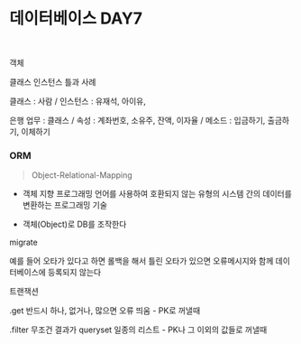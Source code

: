 # 데이터베이스 DAY7

<br>



객체

클래스 인스턴스 틀과 사례

클래스 : 사람 / 인스턴스 : 유재석, 아이유, 

은행 업무 : 클래스 / 속성 : 계좌번호, 소유주, 잔액, 이자율 / 메소드 : 입금하기, 출금하기, 이체하기

### ORM

> Object-Relational-Mapping

- 객체 지향 프로그래밍 언어를 사용하여 호환되지 않는 유형의 시스템 간의 데이터를 변환하는 프로그래밍 기술

- 객체(Object)로 DB를 조작한다



migrate

예를 들어 오타가 있다고 하면 롤백을 해서 틀린 오타가 있으면 오류메시지와 함께 데이터베이스에 등록되지 않는다

트랜잭션



.get 반드시 하나, 없거나, 많으면 오류 띄움 - PK로 꺼낼때

.filter 무조건 결과가 queryset 일종의 리스트 - PK나 그 이외의 값들로 꺼낼때